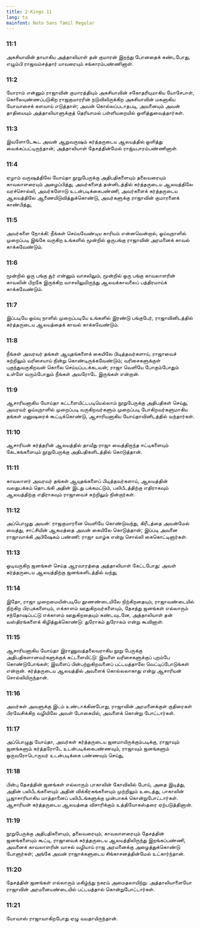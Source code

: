 ```yaml
---
title: 2-Kings 11
lang: ta
mainfont: Noto Sans Tamil Regular
---
```


###  11:1

அகசியாவின் தாயாகிய அத்தாலியாள் தன் குமாரன் இறந்து போனதைக் கண்டபோது, எழும்பி ராஜவம்சத்தார் யாவரையும் சங்காரம்பண்ணினாள்.

###  11:2

யோராம் என்னும் ராஜாவின் குமாரத்தியும் அகசியாவின் சகோதரியுமாகிய யோசேபாள், கொலையுண்ணப்படுகிற ராஜகுமாரரின் நடுவிலிருக்கிற அகசியாவின் மகனாகிய யோவாசைக் களவாய் எடுத்தாள்; அவன் கொல்லப்படாதபடி, அவனையும் அவன் தாதியையும் அத்தாலியாளுக்குத் தெரியாமல் பள்ளியறையில் ஒளித்துவைத்தார்கள்.

###  11:3

இவளோடேகூட அவன் ஆறுவருஷம் கர்த்தருடைய ஆலயத்தில் ஒளித்து வைக்கப்பட்டிருந்தான்; அத்தாலியாள் தேசத்தின்மேல் ராஜ்யபாரம்பண்ணினாள்.

###  11:4

ஏழாம் வருஷத்திலே யோய்தா நூறுபேருக்கு அதிபதிகளையும் தலைவரையும் காவலாளரையும் அழைப்பித்து, அவர்களைத் தன்னிடத்தில் கர்த்தருடைய ஆலயத்திலே வரச்சொல்லி, அவர்களோடு உடன்படிக்கைபண்ணி, அவர்களைக் கர்த்தருடைய ஆலயத்திலே ஆணையிடுவித்துக்கொண்டு, அவர்களுக்கு ராஜாவின் குமாரனைக் காண்பித்து,

###  11:5

அவர்களை நோக்கி: நீங்கள் செய்யவேண்டிய காரியம் என்னவென்றால், ஓய்வுநாளில் முறைப்படி இங்கே வருகிற உங்களில் மூன்றில் ஒருபங்கு ராஜாவின் அரமனைக் காவல் காக்கவேண்டும்.

###  11:6

மூன்றில் ஒரு பங்கு சூர் என்னும் வாசலிலும், மூன்றில் ஒரு பங்கு காவலாளரின் காவலின் பிறகே இருக்கிற வாசலிலுமிருந்து ஆலயக்காவலைப் பத்திரமாய்க் காக்கவேண்டும்.

###  11:7

இப்படியே ஓய்வு நாளில் முறைப்படியே உங்களில் இரண்டு பங்குபேர், ராஜாவினிடத்தில் கர்த்தருடைய ஆலயத்தைக் காவல் காக்கவேண்டும்.

###  11:8

நீங்கள் அவரவர் தங்கள் ஆயுதங்களைக் கையிலே பிடித்தவர்களாய், ராஜாவைச் சுற்றிலும் வரிசையாய் நின்று கொண்டிருக்கவேண்டும்; வரிசைகளுக்குள் புகுந்துவருகிறவன் கொலை செய்யப்படக்கடவன்; ராஜா வெளியே போகும்போதும் உள்ளே வரும்போதும் நீங்கள் அவரோடே இருங்கள் என்றான்.

###  11:9

ஆசாரியனாகிய யோய்தா கட்டளையிட்டபடியெல்லாம் நூறுபேருக்கு அதிபதிகள் செய்து, அவரவர் ஓய்வுநாளில் முறைப்படி வருகிறவர்களும் முறைப்படி போகிறவர்களுமாகிய தங்கள் மனுஷரைக் கூட்டிக்கொண்டு, ஆசாரியனாகிய யோய்தாவினிடத்தில் வந்தார்கள்.

###  11:10

ஆசாரியன் கர்த்தரின் ஆலயத்தில் தாவீது ராஜா வைத்திருந்த ஈட்டிகளையும் கேடகங்களையும் நூறுபேருக்கு அதிபதிகளிடத்தில் கொடுத்தான்.

###  11:11

காவலாளர் அவரவர் தங்கள் ஆயுதங்களைப் பிடித்தவர்களாய், ஆலயத்தின் வலதுபக்கம் தொடங்கி அதின் இடது பக்கமட்டும், பலிபீடத்திற்கு எதிராகவும் ஆலயத்திற்கு எதிராகவும் ராஜாவைச் சுற்றிலும் நின்றார்கள்.

###  11:12

அப்பொழுது அவன்: ராஜகுமாரனை வெளியே கொண்டுவந்து, கிரீடத்தை அவன்மேல் வைத்து, சாட்சியின் ஆகமத்தை அவன் கையிலே கொடுத்தான்; இப்படி அவனை ராஜாவாக்கி அபிஷேகம் பண்ணி: ராஜா வாழ்க என்று சொல்லி கைகொட்டினார்கள்.

###  11:13

ஓடிவருகிற ஜனங்கள் செய்த ஆரவாரத்தை அத்தாலியாள் கேட்டபோது: அவள் கர்த்தருடைய ஆலயத்திற்கு ஜனங்களிடத்தில் வந்து,

###  11:14

இதோ, ராஜா முறைமையின்படியே தூணண்டையிலே நிற்கிறதையும், ராஜாவண்டையில் நிற்கிற பிரபுக்களையும், எக்காளம் ஊதுகிறவர்களையும், தேசத்து ஜனங்கள் எல்லாரும் சந்தோஷப்பட்டு எக்காளம் ஊதுகிறதையும் கண்டவுடனே, அத்தாலியாள் தன் வஸ்திரங்களைக் கிழித்துக்கொண்டு: துரோகம் துரோகம் என்று கூவினாள்.

###  11:15

ஆசாரியனாகிய யோய்தா இராணுவத்தலைவராகிய நூறு பேருக்கு அதிபதிகளானவர்களுக்குக் கட்டளையிட்டு: இவளை வரிசைகளுக்குப் புறம்பே கொண்டுபோங்கள்; இவளைப் பின்பற்றுகிறவனைப் பட்டயத்தாலே வெட்டிப்போடுங்கள் என்றான். கர்த்தருடைய ஆலயத்தில் அவளைக் கொல்லலாகாது என்று ஆசாரியன் சொல்லியிருந்தான்.

###  11:16

அவர்கள் அவளுக்கு இடம் உண்டாக்கினபோது, ராஜாவின் அரமனைக்குள் குதிரைகள் பிரவேசிக்கிற வழியிலே அவள் போகையில், அவளைக் கொன்று போட்டார்கள்.

###  11:17

அப்பொழுது யோய்தா, அவர்கள் கர்த்தருடைய ஜனமாயிருக்கும்படிக்கு, ராஜாவும் ஜனங்களும் கர்த்தரோடே உடன்படிக்கைபண்ணவும், ராஜாவும் ஜனங்களும் ஒருவரோடொருவர் உடன்படிக்கை பண்ணவும் செய்து,

###  11:18

பின்பு தேசத்தின் ஜனங்கள் எல்லாரும் பாகாலின் கோவிலில் போய், அதை இடித்து, அதின் பலிபீடங்களையும் அதின் விக்கிரகங்களையும் முற்றிலும் உடைத்து, பாகாலின் பூஜாசாரியாகிய மாத்தானைப் பலிபீடங்களுக்கு முன்பாகக் கொன்றுபோட்டார்கள். ஆசாரியன் கர்த்தருடைய ஆலயத்தை விசாரிக்கும் உத்தியோகஸ்தரை ஏற்படுத்தினான்.

###  11:19

நூறுபேருக்கு அதிபதிகளையும், தலைவரையும், காவலாளரையும் தேசத்தின் ஜனங்களையும் கூட்டி, ராஜாவைக் கர்த்தருடைய ஆலயத்திலிருந்து இறங்கப்பண்ணி, அவனைக் காவலாளரின் வாசல் வழியாய் ராஜ அரமனைக்கு அழைத்துக்கொண்டு போனார்கள்; அங்கே அவன் ராஜாக்களுடைய சிங்காசனத்தின்மேல் உட்கார்ந்தான்.

###  11:20

தேசத்தின் ஜனங்கள் எல்லாரும் மகிழ்ந்து நகரம் அமைதலாயிற்று. அத்தாலியாளையோ ராஜாவின் அரமனையண்டையில் பட்டயத்தால் கொன்றுபோட்டார்கள்.

###  11:21

யோவாஸ் ராஜாவாகிறபோது ஏழு வயதாயிருந்தான்.

